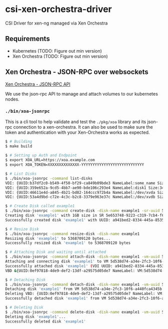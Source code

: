 # csi-xen-orchestra-driver
CSI Driver for xen-ng managed via Xen Orchestra


## Requirements
- Kubernetes (TODO: Figure out min version)
- Xen Orchestra (TODO: Figure out min version)


## Xen Orchestra - JSON-RPC over websockets
[Xen Orchestra - JSON-RPC API](https://docs.xcp-ng.org/management/manage-at-scale/xo-api/#-json-rpc-over-websockets)

We use the json-rpc API to manage and attach volumes to our kubernetes nodes. 

### `./bin/xoa-jsonrpc`
This is a cli tool to help validate and test the `./pkg/xoa` library and its json-rpc connection to a xen-orchestra. It can also be used to make sure the token and authentication with your Xen-Orchestra works as expected.

```bash
$ # Building
$ make build
 
$ # Setting up Auth and Endpoint
$ export XOA_URL=https://xoa.example.com
$ export XOA_TOKEN=XXXXXXXXXXXXXX-YYYYYYYYYYYYYYYYYYYYYYYYYYYY

$ # List Disks
$ ./bin/xoa-jsonrpc -command list-disks
VDI: {UUID:b37df2c0-b549-4f50-bf29-ca849b09bde3 NameLabel:some_name Size:10737418240 Type:VDI SR: ReadOnly:false Sharable:false}
VDI: {UUID:359e652a-9cd5-4bb7-ae90-bde106c293e4 NameLabel:disk1 Size:34359738368 Type:VDI SR: ReadOnly:false Sharable:false}
VDI: {UUID:46611e4d-a845-4b21-bd82-164ccc972b4a NameLabel:/dev/xvda Size:53687091200 Type:VDI SR: ReadOnly:false Sharable:false}
VDI: {UUID:53a4d9bd-c72e-4c3c-b2c8-3379e963e37c NameLabel:/dev/xvdb Size:53687091200 Type:VDI SR: ReadOnly:false Sharable:false}

$ # Create Disk called example1
$ ./bin/xoa-jsonrpc -command create-disk -disk-name example1 -sr-uuid 5e653748-9223-c319-7cb4-f6e20384de61
Creating disk 'example1' with 1GB size in SR 5e653748-9223-c319-7cb4-f6e20384de61...
Successfully created disk 'example1' with UUID: a941bed2-8334-445a-8535-870368cb6050

$ # Resize Disk 
$ ./bin/xoa-jsonrpc -command resize-disk -disk-name example1
Resizing disk 'example1' to 5368709120 bytes...
Successfully resized disk 'example1' to 5368709120 bytes

$ # Attaching Disk and waiting until attached
$ ./bin/xoa-jsonrpc -command attach-disk -disk-name example1 -vm-uuid 5d538d74-a34e-2fc3-10f6-a440fca4345b
Attaching and connecting disk 'example1' to VM 5d538d74-a34e-2fc3-10f6-a440fca4345b...
Successfully attached disk 'example1' (VDI UUID: a941bed2-8334-445a-8535-870368cb6050) to VM 5d538d74-a34e-2fc3-10f6-a440fca4345b
VBD &{UUID:0ef97818-4de9-def2-13df-a29575d05de7 NameLabel: VM:5d538d74-a34e-2fc3-10f6-a440fca4345b VDI:a941bed2-8334-445a-8535-870368cb6050 Device:xvdc Mode: Bootable:false Attached:true}

$ # Detaching Disk
$ ./bin/xoa-jsonrpc -command detach-disk -disk-name example1 -vm-uuid 5d538d74-a34e-2fc3-10f6-a440fca4345b
Detaching disk 'example1' from VM 5d538d74-a34e-2fc3-10f6-a440fca4345b...
Deleting VBD: {UUID:0ef97818-4de9-def2-13df-a29575d05de7 NameLabel: VM:5d538d74-a34e-2fc3-10f6-a440fca4345b VDI:a941bed2-8334-445a-8535-870368cb6050 Device:xvdc Mode: Bootable:false Attached:true}
Successfully detached disk 'example1' from VM 5d538d74-a34e-2fc3-10f6-a440fca4345b

$ # Deleting Disk
$ ./bin/xoa-jsonrpc -command delete-disk -disk-name example1 -vm-uuid 5d538d74-a34e-2fc3-10f6-a440fca4345b
Deleting disk 'example1'...
Successfully deleted disk 'example1'
```
